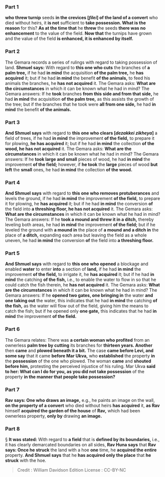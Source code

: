 
### Part 1
<b>who threw turnip</b> seeds <b>in the crevices [<i>filei</i>] of the land of a convert</b> who died without heirs, it <b>is not</b> sufficient to <b>take possession. What is the reason</b> for this? <b>As at the time that</b> he <b>threw</b> the seeds <b>there was no enhancement</b> to the value of the field. <b>Now that</b> the turnips have grown and the value of the field <b>is enhanced, it is enhanced by itself.</b>

### Part 2
The Gemara records a series of rulings with regard to taking possession of land. <b>Shmuel says:</b> With regard to <b>this one who cuts</b> the branches of <b>a palm tree,</b> if he had <b>in mind</b> the acquisition <b>of the palm tree,</b> he <b>has acquired</b> it; but if he had <b>in mind</b> the benefit <b>of the animals,</b> to feed his animals the branches, he <b>has not acquired</b> it. The Gemara asks: <b>What are the circumstances</b> in which it can be known what he had in mind? The Gemara answers: If he <b>took</b> branches <b>from this side and from that side,</b> he had <b>in mind</b> the acquisition <b>of the palm tree,</b> as this assists the growth of the tree; but if the branches that he took were <b>all from one side,</b> he had <b>in mind</b> the benefit <b>of the animals.</b>

### Part 3
<b>And Shmuel says</b> with regard to <b>this one who clears [<i>dezakkei zikheya</i>]</b> a field of trees, if he had <b>in mind</b> the improvement <b>of the field,</b> to prepare it for plowing, <b>he has acquired</b> it; but if he had <b>in mind</b> the collection <b>of the wood, he has not acquired</b> it. The Gemara asks: <b>What are the circumstances</b> in which it can be known what he had in mind? The Gemara answers: If he <b>took large and small</b> pieces of wood, he had <b>in mind</b> the improvement <b>of the field;</b> however, if <b>he took</b> the <b>large</b> pieces of wood <b>but left</b> the <b>small</b> ones, he had <b>in mind</b> the collection <b>of the wood.</b>

### Part 4
<b>And Shmuel says</b> with regard to <b>this one who removes protuberances</b> and levels the ground, if he had <b>in mind</b> the improvement <b>of the field,</b> to prepare it for plowing, he <b>has acquired</b> it; but if he had <b>in mind</b> the conversion <b>of</b> the field into <b>a threshing floor, he has not acquired</b> it. The Gemara asks: <b>What are the circumstances</b> in which it can be known what he had in mind? The Gemara answers: If he <b>took a mound and threw it in a ditch,</b> thereby leveling both areas, he had <b>in mind</b> the improvement <b>of the field;</b> but if he leveled the ground with <b>a mound in</b> the place of <b>a mound and a ditch in</b> the place of <b>a ditch,</b> expanding each area but leaving the field as a whole uneven, he had <b>in mind</b> the conversion <b>of</b> the field into <b>a threshing floor.</b>

### Part 5
<b>And Shmuel says</b> with regard to <b>this one who opened</b> a blockage and enabled <b>water</b> to enter <b>into</b> a section of <b>land,</b> if he had <b>in mind</b> the improvement <b>of the field,</b> to irrigate it, he <b>has acquired</b> it; but if he had <b>in mind</b> the catching <b>of the fish,</b> i.e., to enable the water to flow in so that he could catch the fish therein, he <b>has not acquired</b> it. The Gemara asks: <b>What are the circumstances</b> in which it can be known what he had in mind? The Gemara answers: If he <b>opened two gates, one bringing in</b> the water <b>and one taking out</b> the water, this indicates that he had <b>in mind</b> the catching <b>of the fish,</b> as the water will flow out of the field, giving him the means to catch the fish; but if he opened only <b>one gate,</b> this indicates that he had <b>in mind</b> the improvement <b>of the field.</b>

### Part 6
The Gemara relates: There was <b>a certain woman who profited</b> from an ownerless <b>palm tree by cutting</b> its branches for <b>thirteen years. Another</b> then <b>came</b> and <b>plowed beneath it a bit.</b> The case <b>came before Levi, and some say</b> that it came <b>before Mar Ukva,</b> who <b>established</b> the property <b>in</b> the <b>possession</b> of the one who plowed. The woman <b>came</b> and <b>shouted before him,</b> protesting the perceived injustice of his ruling. Mar Ukva <b>said to her: What can I do for you, as you did not take possession</b> of the property <b>in the manner that people take possession?</b>

### Part 7
<b>Rav says: One who draws an image,</b> e.g., he paints an image on the wall, <b>on the property of a convert</b> who died without heirs <b>has acquired</b> it, <b>as Rav</b> himself <b>acquired the garden of the house</b> of <b>Rav,</b> which had been ownerless property, <b>only by</b> drawing <b>an image.</b>

### Part 8
§ <b>It was stated:</b> With regard to <b>a field</b> that is <b>defined by its boundaries,</b> i.e., it has clearly demarcated boundaries on all sides, <b>Rav Huna says</b> that <b>Rav says: Once he struck</b> the land with a hoe <b>one</b> time, he <b>acquired the entire</b> property. <b>And Shmuel says</b> that he <b>has acquired only the place</b> that <b>he struck</b> with the hoe.

>Credit : William Davidson Edition
>License : CC-BY-NC